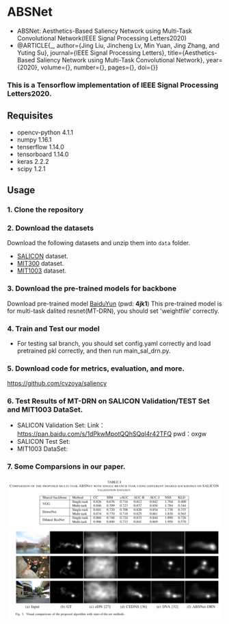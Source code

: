 # ABSNet
- ABSNet: Aesthetics-Based Saliency Network using Multi-Task Convolutional Network(IEEE Signal Processing Letters2020)
- @ARTICLE{_,  author={Jing Liu, Jincheng Lv, Min Yuan, Jing Zhang, and Yuting Su},  journal={IEEE Signal Processing Letters},   title={Aesthetics-Based Saliency Network using Multi-Task Convolutional Network},   year={2020},  volume={},  number={},  pages={},  doi={}}

### This is a Tensorflow implementation of IEEE Signal Processing Letters2020.

## Requisites

- opencv-python 4.1.1
- numpy 1.16.1
- tenserflow 1.14.0
- tensorboard 1.14.0
- keras 2.2.2
- scipy 1.2.1

## Usage

### 1. Clone the repository

### 2. Download the datasets

Download the following datasets and unzip them into `data` folder.

* [SALICON](http://salicon.net/challenge-2017/) dataset. 
* [MIT300](http://saliency.mit.edu/downloads.html) dataset.
* [MIT1003](http://people.csail.mit.edu/tjudd/WherePeopleLook/index.html) dataset. 

### 3. Download the pre-trained models for backbone

Download pre-trained model [BaiduYun](https://pan.baidu.com/s/1n1ghq2miscXB_cLQKJddPw) (pwd: **4jk1**)
This pre-trained model is for multi-task dalited resnet(MT-DRN), you should set 'weightfile' correctly.

### 4. Train and Test our model

- For testing sal branch, you should set config.yaml correctly and load pretrained pkl correctly, and then run main_sal_drn.py.

### 5. Download code for metrics, evaluation, and more.
https://github.com/cvzoya/saliency

### 6. Test Results of MT-DRN on SALICON Validation/TEST Set and MIT1003 DataSet.
- SALICON Validation Set: Link：https://pan.baidu.com/s/1dPkwMpotQQhSQql4r42TFQ  pwd：oxgw 
- SALICON Test Set:
- MIT1003 DataSet: 

### 7. Some Comparsions in our paper.
![Image text](https://github.com/TJUMMG/ABSNet/blob/main/PNG/%E5%9B%BE%E7%89%871.png)
![Image text](https://github.com/TJUMMG/ABSNet/blob/main/PNG/%E5%9B%BE%E7%89%872.png)

